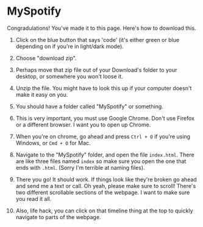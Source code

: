 # MySpotify

Congradulations! You've made it to this page. Here's how to download this. 

1. Click on the blue button that says 'code' (it's either green or blue depending on if you're in light/dark mode).

2. Choose "download zip".

3. Perhaps move that zip file out of your Download's folder  to your desktop, or somewhere you won't loose it.

4. Unzip the file. You might have to look this up if your computer doesn't make it easy on you.

5. You should have a folder called "MySpotify" or something.

6. This is very important, you must use Google Chrome. Don't use Firefox or a different browser. I want you to open up Chrome.

7. When you're on chrome, go ahead and press `Ctrl + O` if you're using Windows, or `Cmd + O` for Mac.

8. Navigate to the "MySpotify" folder, and open the file `index.html`. There are like three files named `index` so make sure you open the one that ends with `.html`. (Sorry I'm terrible at naming files).

9. There you go! It should work. If things look like they're broken go ahead and send me a text or call. Oh yeah, please make sure to scroll! There's two different scrollable sections of the webpage. I want to make sure you read it all.

10. Also, life hack, you can click on that timeline thing at the top to quickly navigate to parts of the webpage. 
